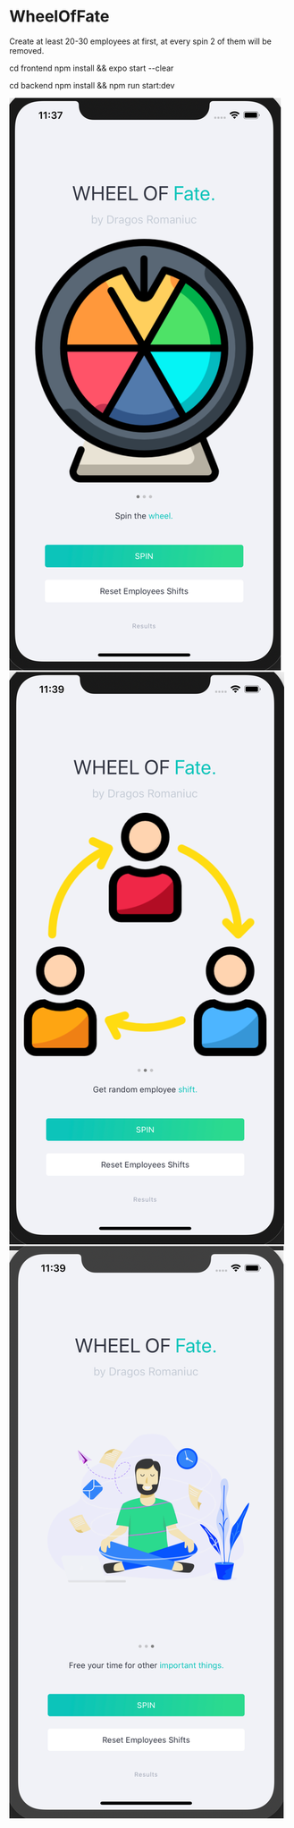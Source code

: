 # WheelOfFate


Create at least 20-30 employees at first, at every spin 2 of them will be removed.

cd frontend
npm install && expo start --clear

cd backend
npm install && npm run start:dev



![Test Image 1](https://github.com/DragosRomaniuc/WheelOfFate/blob/master/frontend/src/assets/images/first.png)
![Test Image 2](https://github.com/DragosRomaniuc/WheelOfFate/blob/master/frontend/src/assets/images/second.png)
![Test Image 3](https://github.com/DragosRomaniuc/WheelOfFate/blob/master/frontend/src/assets/images/third.png)

